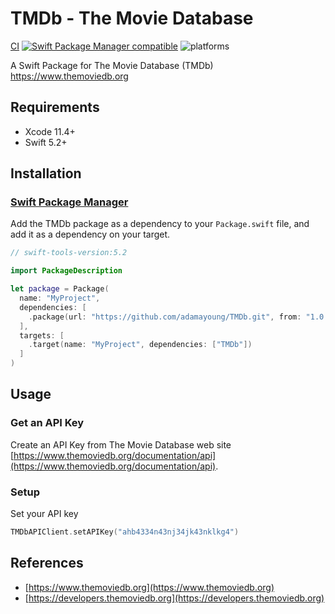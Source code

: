 # TMDb - The Movie Database

[CI](https://github.com/adamayoung/TMDb/workflows/CI/badge.svg) [![Swift Package Manager compatible](https://img.shields.io/badge/Swift%20Package%20Manager-compatible-brightgreen.svg)](https://github.com/apple/swift-package-manager) ![platforms](https://img.shields.io/badge/platforms-iOS%20%7C%20macOS%20%7C%20tvOS%20%7C%20watchOS-333333.svg)

A Swift Package for The Movie Database (TMDb) <https://www.themoviedb.org>

## Requirements

* Xcode 11.4+
* Swift 5.2+

## Installation

### [Swift Package Manager](https://github.com/apple/swift-package-manager)

Add the TMDb package as a dependency to your `Package.swift` file, and add it as a dependency on your target.

```swift
// swift-tools-version:5.2

import PackageDescription

let package = Package(
  name: "MyProject",
  dependencies: [
    .package(url: "https://github.com/adamayoung/TMDb.git", from: "1.0.0")
  ],
  targets: [
    .target(name: "MyProject", dependencies: ["TMDb"])
  ]
)
```

## Usage

### Get an API Key

Create an API Key from The Movie Database web site [https://www.themoviedb.org/documentation/api](https://www.themoviedb.org/documentation/api).

### Setup

Set your API key

```swift
TMDbAPIClient.setAPIKey("ahb4334n43nj34jk43nklkg4")
```


## References

* [https://www.themoviedb.org](https://www.themoviedb.org)
* [https://developers.themoviedb.org](https://developers.themoviedb.org)